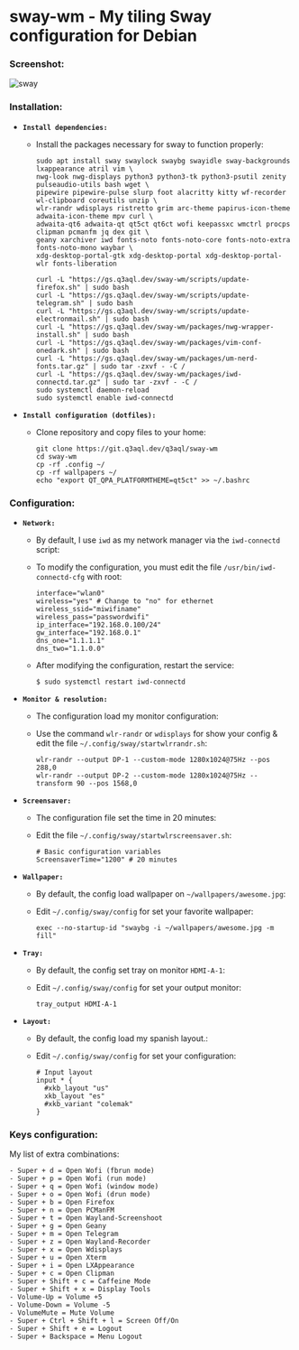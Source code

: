 sway-wm - My tiling Sway configuration for Debian
================================================================

### Screenshot:

![sway](https://git.q3aql.dev/q3aql/sway-wm/raw/branch/master/examples/sway.png)

### Installation:

  * **`Install dependencies:`**
  
    * Install the packages necessary for sway to function properly:

      ```shell
      sudo apt install sway swaylock swaybg swayidle sway-backgrounds lxappearance atril vim \
      nwg-look nwg-displays python3 python3-tk python3-psutil zenity pulseaudio-utils bash wget \
      pipewire pipewire-pulse slurp foot alacritty kitty wf-recorder wl-clipboard coreutils unzip \
      wlr-randr wdisplays ristretto grim arc-theme papirus-icon-theme adwaita-icon-theme mpv curl \
      adwaita-qt6 adwaita-qt qt5ct qt6ct wofi keepassxc wmctrl procps clipman pcmanfm jq dex git \
      geany xarchiver iwd fonts-noto fonts-noto-core fonts-noto-extra fonts-noto-mono waybar \
      xdg-desktop-portal-gtk xdg-desktop-portal xdg-desktop-portal-wlr fonts-liberation
      ````

      ```shell
      curl -L "https://gs.q3aql.dev/sway-wm/scripts/update-firefox.sh" | sudo bash
      curl -L "https://gs.q3aql.dev/sway-wm/scripts/update-telegram.sh" | sudo bash
      curl -L "https://gs.q3aql.dev/sway-wm/scripts/update-electronmail.sh" | sudo bash
      curl -L "https://gs.q3aql.dev/sway-wm/packages/nwg-wrapper-install.sh" | sudo bash
      curl -L "https://gs.q3aql.dev/sway-wm/packages/vim-conf-onedark.sh" | sudo bash
      curl -L "https://gs.q3aql.dev/sway-wm/packages/um-nerd-fonts.tar.gz" | sudo tar -zxvf - -C /
      curl -L "https://gs.q3aql.dev/sway-wm/packages/iwd-connectd.tar.gz" | sudo tar -zxvf - -C /
      sudo systemctl daemon-reload
      sudo systemctl enable iwd-connectd
      ````
 
  * **`Install configuration (dotfiles):`**
  
    * Clone repository and copy files to your home:

      ```shell
      git clone https://git.q3aql.dev/q3aql/sway-wm
      cd sway-wm
      cp -rf .config ~/
      cp -rf wallpapers ~/
      echo "export QT_QPA_PLATFORMTHEME=qt5ct" >> ~/.bashrc
      ````

### Configuration:

  * **`Network:`**
  
    * By default, I use `iwd` as my network manager via the `iwd-connectd` script:
    * To modify the configuration, you must edit the file `/usr/bin/iwd-connectd-cfg` with root:
    
      ```shell
      interface="wlan0"
      wireless="yes" # Change to "no" for ethernet
      wireless_ssid="miwifiname"
      wireless_pass="passwordwifi"
      ip_interface="192.168.0.100/24"
      gw_interface="192.168.0.1"
      dns_one="1.1.1.1"
      dns_two="1.1.0.0"
      ````

    * After modifying the configuration, restart the service:

      ```shell
      $ sudo systemctl restart iwd-connectd
      ````

  * **`Monitor & resolution:`**
  
    * The configuration load my monitor configuration:
    * Use the command `wlr-randr` or `wdisplays` for show your config & edit the file `~/.config/sway/startwlrrandr.sh`:
    
      ```shell
      wlr-randr --output DP-1 --custom-mode 1280x1024@75Hz --pos 288,0
      wlr-randr --output DP-2 --custom-mode 1280x1024@75Hz --transform 90 --pos 1568,0
      ````

  * **`Screensaver:`**
  
    * The configuration file set the time in 20 minutes:
    * Edit the file `~/.config/sway/startwlrscreensaver.sh`:
    
      ```shell
      # Basic configuration variables
      ScreensaverTime="1200" # 20 minutes
      ````

 * **`Wallpaper:`**
  
    * By default, the config load wallpaper on `~/wallpapers/awesome.jpg`:
    * Edit  `~/.config/sway/config` for set your favorite wallpaper:
    
      ```shell
      exec --no-startup-id "swaybg -i ~/wallpapers/awesome.jpg -m fill"
      ````

 * **`Tray:`**
  
    * By default, the config set tray on monitor `HDMI-A-1`:
    * Edit  `~/.config/sway/config` for set your output monitor:
    
      ```shell
      tray_output HDMI-A-1
      ````

  * **`Layout:`**
  
    * By default, the config load my spanish layout.:
    * Edit  `~/.config/sway/config` for set your configuration:
    
      ```shell
      # Input layout
      input * {
        #xkb_layout "us"
        xkb_layout "es"
        #xkb_variant "colemak"
      }
      ````

### Keys configuration:

My list of extra combinations:

    - Super + d = Open Wofi (fbrun mode)
    - Super + p = Open Wofi (run mode)
    - Super + q = Open Wofi (window mode)
    - Super + o = Open Wofi (drun mode)
    - Super + b = Open Firefox
    - Super + n = Open PCManFM
    - Super + t = Open Wayland-Screenshoot
    - Super + g = Open Geany
    - Super + m = Open Telegram 
    - Super + z = Open Wayland-Recorder
    - Super + x = Open Wdisplays
    - Super + u = Open Xterm
    - Super + i = Open LXAppearance
    - Super + c = Open Clipman
    - Super + Shift + c = Caffeine Mode
    - Super + Shift + x = Display Tools
    - Volume-Up = Volume +5
    - Volume-Down = Volume -5
    - VolumeMute = Mute Volume
    - Super + Ctrl + Shift + l = Screen Off/On
    - Super + Shift + e = Logout
    - Super + Backspace = Menu Logout
